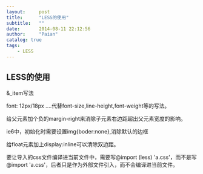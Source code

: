 ```yaml
---
layout:     post
title:      "LESS的使用"
subtitle:   ""
date:       2014-08-11 22:12:56
author:     "Paian"
catalog: true
tags:
    - LESS
---
```


## LESS的使用

   &_item写法

   font: 12px/18px ....代替font-size,line-height,font-weight等的写法。

   给父元素加个负的margin-right来消除子元素右边距超出父元素宽度的影响。

   ie6中，初始化时需要设置img{boder:none},消除默认的边框

   给float元素加上display:inline可以清除双边距。

   要让导入的css文件编译进当前文件中，需要写@import (less) 'a.css'，而不是写@import 'a.css'，后者只是作为外部文件引入，而不会编译进当前文件。